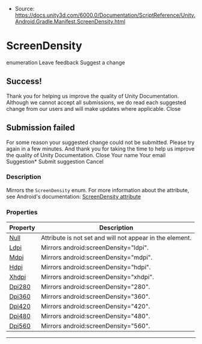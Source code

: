 * Source: https://docs.unity3d.com/6000.0/Documentation/ScriptReference/Unity.Android.Gradle.Manifest.ScreenDensity.html

# ScreenDensity
enumeration
Leave feedback
Suggest a change
## Success!
Thank you for helping us improve the quality of Unity Documentation. Although we cannot accept all submissions, we do read each suggested change from our users and will make updates where applicable.
Close
## Submission failed
For some reason your suggested change could not be submitted. Please <a>try again</a> in a few minutes. And thank you for taking the time to help us improve the quality of Unity Documentation.
Close
Your name Your email Suggestion* Submit suggestion
Cancel
### Description
Mirrors the ` ScreenDensity ` enum.
For more information about the attribute, see Android's documentation: [ScreenDensity attribute](https://developer.android.com/guide/topics/manifest/compatible-screens-element#screenDensity)
### Properties
Property | Description  
---|---  
[Null](https://docs.unity3d.com/6000.0/Documentation/ScriptReference/Unity.Android.Gradle.Manifest.ScreenDensity.Null.html) | Attribute is not set and will not appear in the element.  
[Ldpi](https://docs.unity3d.com/6000.0/Documentation/ScriptReference/Unity.Android.Gradle.Manifest.ScreenDensity.Ldpi.html) | Mirrors android:screenDensity="ldpi".  
[Mdpi](https://docs.unity3d.com/6000.0/Documentation/ScriptReference/Unity.Android.Gradle.Manifest.ScreenDensity.Mdpi.html) | Mirrors android:screenDensity="mdpi".  
[Hdpi](https://docs.unity3d.com/6000.0/Documentation/ScriptReference/Unity.Android.Gradle.Manifest.ScreenDensity.Hdpi.html) | Mirrors android:screenDensity="hdpi".  
[Xhdpi](https://docs.unity3d.com/6000.0/Documentation/ScriptReference/Unity.Android.Gradle.Manifest.ScreenDensity.Xhdpi.html) | Mirrors android:screenDensity="xhdpi".  
[Dpi280](https://docs.unity3d.com/6000.0/Documentation/ScriptReference/Unity.Android.Gradle.Manifest.ScreenDensity.Dpi280.html) | Mirrors android:screenDensity="280".  
[Dpi360](https://docs.unity3d.com/6000.0/Documentation/ScriptReference/Unity.Android.Gradle.Manifest.ScreenDensity.Dpi360.html) | Mirrors android:screenDensity="360".  
[Dpi420](https://docs.unity3d.com/6000.0/Documentation/ScriptReference/Unity.Android.Gradle.Manifest.ScreenDensity.Dpi420.html) | Mirrors android:screenDensity="420".  
[Dpi480](https://docs.unity3d.com/6000.0/Documentation/ScriptReference/Unity.Android.Gradle.Manifest.ScreenDensity.Dpi480.html) | Mirrors android:screenDensity="480".  
[Dpi560](https://docs.unity3d.com/6000.0/Documentation/ScriptReference/Unity.Android.Gradle.Manifest.ScreenDensity.Dpi560.html) | Mirrors android:screenDensity="560".  
* * *
